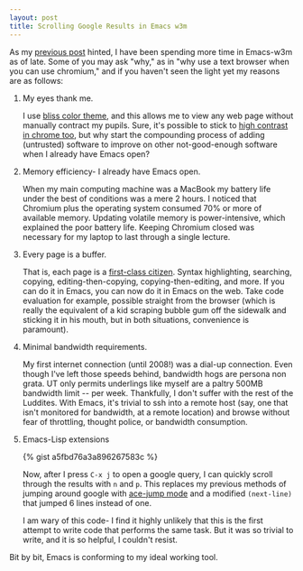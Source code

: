 ```yaml
---
layout: post
title: Scrolling Google Results in Emacs w3m
---
```


As my [previous post](http://ericscrosson.wordpress.com/2013/03/08/burying-the-compilation-buffer/) hinted, I have been spending more time in Emacs-w3m as of late. Some of you may ask "why," as in "why use a text browser when you can use chromium," and if you haven't seen the light yet my reasons are as follows:

1. My eyes thank me.

	I use [bliss color theme](https://github.com/Emacsfodder/Emacs-bliss-theme), and this allows me to view any web page without manually contract my pupils. Sure, it's possible to stick to [high contrast in chrome too](https://chrome.google.com/webstore/detail/high-contrast/djcfdncoelnlbldjfhinnjlhdjlikmph), but why start the compounding process of adding (untrusted) software to improve on other not-good-enough software when I already have Emacs open?

2. Memory efficiency- I already have Emacs open.

	When my main computing machine was a MacBook my battery life under the best of conditions was a mere 2 hours. I noticed that Chromium plus the operating system consumed 70% or more of available memory. Updating volatile memory is power-intensive, which explained the poor battery life. Keeping Chromium closed was necessary for my laptop to last through a single lecture.

3. Every page is a buffer.

	That is, each page is a [first-class citizen](https://sites.google.com/site/steveyegge2/effective-Emacs). Syntax highlighting, searching, copying, editing-then-copying, copying-then-editing, and more. If you can do it in Emacs, you can now do it in Emacs on the web. Take code evaluation for example, possible straight from the browser (which is really the equivalent of a kid scraping bubble gum off the sidewalk and sticking it in his mouth, but in both situations, convenience is paramount).

4. Minimal bandwidth requirements.

	My first internet connection (until 2008!) was a dial-up connection. Even though I've left those speeds behind, bandwidth hogs are persona non grata. UT only permits underlings like myself are a paltry 500MB bandwidth limit -- per week. Thankfully, I don't suffer with the rest of the Luddites. With Emacs, it's trivial to ssh into a remote host (say, one that isn't monitored for bandwidth, at a remote location) and browse without fear of throttling, thought police, or bandwidth consumption.

5. Emacs-Lisp extensions

	{% gist a5fbd76a3a896267583c %}

    Now, after I press `C-x j` to open a google query, I can quickly scroll through the results with `n` and `p`. This replaces my previous methods of jumping around google with [ace-jump mode](http://www.Emacswiki.org/Emacs/AceJump) and a modified `(next-line)` that jumped 6 lines instead of one.

    I am wary of this code- I find it highly unlikely that this is the first attempt to write code that performs the same task. But it was so trivial to write, and it is so helpful, I couldn't resist.

Bit by bit, Emacs is conforming to my ideal working tool.
